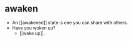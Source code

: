 # awaken

- An [[awakened]] state is one you can share with others.
- Have you woken up?
  - [[wake up]].

